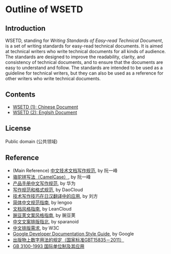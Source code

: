# Outline of WSETD

## Introduction

WSETD, standing for *Writing Standards of Easy-read Technical Document*, is a set of writing standards for easy-read technical documents. It is aimed at technical writers who write technical documents for all kinds of audience. The standards are designed to improve the readability, clarity, and consistency of technical documents, and to ensure that the documents are easy to understand and follow. The standards are intended to be used as a guideline for technical writers, but they can also be used as a reference for other writers who write technical documents.

## Contents

- [WSETD (1): Chinese Document](Projects\WSETD\WSETD(1)-ChineseDocument.md)
- [WSETD (2): Englsih Document](Projects\WSETD\WSETD(2)-EnglishDocument.md)

## License

Public domain (公共领域)

## Reference

- (Main Reference) [中文技术文档写作规范](https://github.com/ruanyf/document-style-guide?tab=readme-ov-file), by 阮一峰
- [骆驼拼写法（CamelCase）](https://www.ruanyifeng.com/blog/2007/06/camelcase.html), by 阮一峰
- [产品手册中文写作规范](https://www.taodocs.com/p-51273.html), by 华为
- [写作规范和格式规范](http://guide.daocloud.io/dcs/%E5%86%99%E4%BD%9C%E8%A7%84%E8%8C%83%E5%92%8C%E6%A0%BC%E5%BC%8F%E8%A7%84%E8%8C%83-9153803.html), by DaoCloud
- [技术写作技巧在日汉翻译中的应用](http://www.hitachi-tc.co.jp/company/thesis/thesis.pdf), by 刘方
- [简体中文规范指南](https://www.lengoo.de/documents/styleguides/lengoo_styleguide_ZH.pdf), by lengoo
- [文档风格指南](https://open.leancloud.cn/copywriting-style-guide.html), by LeanCloud
- [豌豆荚文案风格指南](https://docs.google.com/document/d/1R8lMCPf6zCD5KEA8ekZ5knK77iw9J-vJ6vEopPemqZM/edit), by 豌豆荚
- [中文文案排版指北](https://github.com/sparanoid/chinese-copywriting-guidelines), by sparanoid
- [中文排版需求](http://w3c.github.io/clreq/), by W3C
- [Google Developer Documentation Style Guide](https://developers.google.com/style/), by Google
- [出版物上数字用法的规定（国家标准GBT15835－2011）](http://www.moe.gov.cn/ewebeditor/uploadfile/2015/01/13/20150113091154536.pdf)
- [GB 3100-1993 国际单位制及其应用](https://zh.wikisource.org/zh-hans/GB_3100-1993_%E5%9B%BD%E9%99%85%E5%8D%95%E4%BD%8D%E5%88%B6%E5%8F%8A%E5%85%B6%E5%BA%94%E7%94%A8)